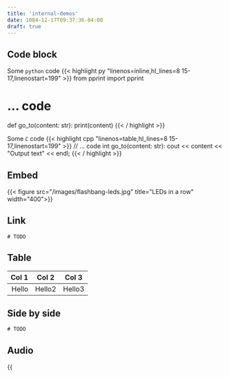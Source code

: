 ```yaml
---
title: 'internal-demos'
date: 1084-12-17T09:37:36-04:00
draft: true
---
```


## Code block

Some `python` code
{{< highlight py "linenos=inline,hl_lines=8 15-17,linenostart=199" >}}
from pprint import pprint
# ... code
def go_to(content: str):
    print(content)
{{< / highlight >}}

Some `C` code
{{< highlight cpp "linenos=table,hl_lines=8 15-17,linenostart=199" >}}
// ... code
int go_to(content: str):
    cout << content << "Output text" << endl;
{{< / highlight >}}


## Embed
{{< figure src="/images/flashbang-leds.jpg" title="LEDs in a row" width="400">}}


## Link
`# TODO`


## Table

| Col 1 | Col 2 | Col 3 |
|------:|-------|-------|
| Hello | Hello2|Hello3 |


## Side by side

`# TODO`

## Audio
{{<audio src="path/to/your.mp3" caption="your caption">}}
